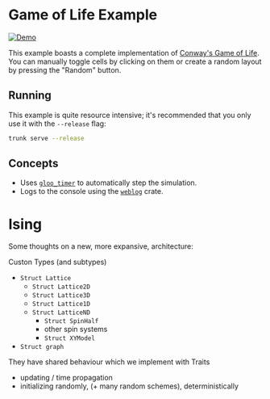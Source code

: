 # Game of Life Example

[![Demo](https://img.shields.io/website?label=demo&url=https%3A%2F%2Fexamples.yew.rs%2Fgame_of_life)](https://examples.yew.rs/game_of_life)

This example boasts a complete implementation of [Conway's Game of Life](https://en.wikipedia.org/wiki/Conway's_Game_of_Life).
You can manually toggle cells by clicking on them or create a random layout by pressing the "Random" button.

## Running

This example is quite resource intensive; it's recommended that you only use it with the `--release` flag:

```bash
trunk serve --release
```

## Concepts

- Uses [`gloo_timer`](https://gloo-rs.web.app/docs/timer) to automatically step the simulation.
- Logs to the console using the [`weblog`](https://crates.io/crates/weblog) crate.

# Ising

Some thoughts on a new, more expansive, architecture:

Custon Types (and subtypes)
- `Struct Lattice`
  - `Struct Lattice2D`
  - `Struct Lattice3D`
  - `Struct Lattice1D`
  - `Struct LatticeND`
    - `Struct SpinHalf`
    - other spin systems
    - `Struct XYModel`
- `Struct graph`

They have shared behaviour which we implement with Traits
- updating / time propagation
- initializing randomly, (+ many random schemes), deterministically



